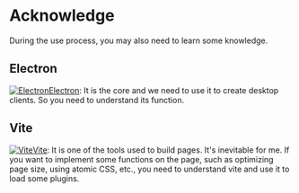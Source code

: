 
# Acknowledge

During the use process, you may also need to learn some knowledge.

## Electron

[![Electron](/logo-electron.svg)Electron](https://www.electronjs.org/): It is the core and we need to use it to create desktop clients. So you need to understand its function.

## Vite

[![Vite](/logo-vite.svg)Vite](https://vitejs.dev/): It is one of the tools used to build pages. It's inevitable for me.
If you want to implement some functions on the page, such as optimizing page size, using atomic CSS, etc., you need to understand vite and use it to load some plugins.
